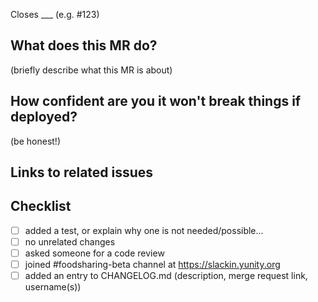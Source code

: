 Closes ___ (e.g. #123)

## What does this MR do?

(briefly describe what this MR is about)

## How confident are you it won't break things if deployed?

(be honest!) 

## Links to related issues

## Checklist

- [ ] added a test, or explain why one is not needed/possible...
- [ ] no unrelated changes
- [ ] asked someone for a code review 
- [ ] joined #foodsharing-beta channel at https://slackin.yunity.org
- [ ] added an entry to CHANGELOG.md (description, merge request link, username(s))
